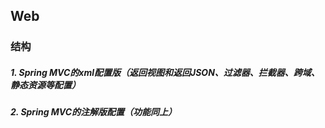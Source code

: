 ## Web
### 结构
##### 1. Spring MVC的xml配置版（返回视图和返回JSON、过滤器、拦截器、跨域、静态资源等配置）
##### 2. Spring MVC的注解版配置（功能同上）